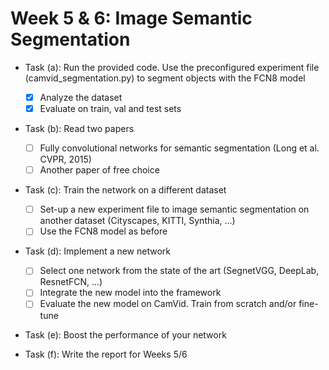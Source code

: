 # Week 5 & 6: Image Semantic Segmentation

- Task (a): Run the provided code. Use the preconfigured experiment file (camvid_segmentation.py) to segment objects with the FCN8 model
   * [x]  Analyze the dataset
   * [x] Evaluate on train, val and test sets
  
 - Task (b): Read two papers 
   * [ ] Fully convolutional networks for semantic segmentation (Long et al. CVPR, 2015)
   * [ ] Another paper of free choice

 - Task (c): Train the network on a different dataset 
   * [ ] Set-up a new experiment file to image semantic segmentation on another dataset (Cityscapes, KITTI,  Synthia, ...)
   * [ ] Use the FCN8 model as before
   
 - Task (d): Implement a new network 
   * [ ] Select one network from the state of the art (SegnetVGG, DeepLab, ResnetFCN, ...)
   * [ ] Integrate the new model into the framework
   * [ ] Evaluate the new model on CamVid. Train from scratch and/or fine-tune
   
 - Task (e): Boost the performance of your network
 
 - Task (f): Write the report for Weeks 5/6
